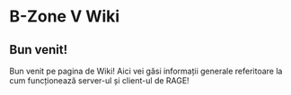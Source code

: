 <script setup>
import { useData } from 'vitepress'
import { computed } from 'vue'

const { page } = useData()
const contributors = computed(() => page.value.contributors)
</script>

# B-Zone V Wiki

## Bun venit!

Bun venit pe pagina de Wiki! Aici vei găsi informații generale referitoare la cum funcționează server-ul și client-ul de RAGE!